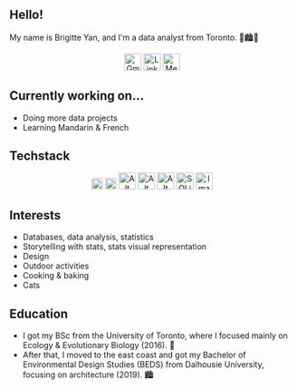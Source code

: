 

## Hello!

My name is Brigitte Yan, and I'm a data analyst from Toronto. 🍁🏙️🌃

<div style="text-align: center;">

[<img src="https://upload.wikimedia.org/wikipedia/commons/4/4e/Gmail_Icon.png" alt="Gmail Icon" width="30" height="30">](mailto:brigitte.xyan@gmail.com)      [<img src="https://upload.wikimedia.org/wikipedia/commons/thumb/c/ca/LinkedIn_logo_initials.png/30px-LinkedIn_logo_initials.png" alt="LinkedIn Icon" width="30" height="30">](https://www.linkedin.com/in/brigitte-yan/)     [<img src="https://www.svgrepo.com/show/354057/medium-icon.svg" alt="Medium Icon" width="30" height="30">](https://medium.com/@brigitte.xyan) 

 </div>


## Currently working on...
- Doing more data projects
- Learning Mandarin & French 



## Techstack
<div style="text-align: center;">

<img src="https://user-images.githubusercontent.com/25181517/189715289-df3ee512-6eca-463f-a0f4-c10d94a06b2f.png" alt="Alt text" style="width: 20px; height: auto;"> <img src="https://user-images.githubusercontent.com/25181517/183423507-c056a6f9-1ba8-4312-a350-19bcbc5a8697.png" alt="Alt text" style="width: 20px; height: auto;">
<img src="https://user-images.githubusercontent.com/25181517/117208740-bfb78400-adf5-11eb-97bb-09072b6bedfc.png" alt="Alt text" style="width: 30px; height: auto;">
<img src="https://user-images.githubusercontent.com/25181517/183896128-ec99105a-ec1a-4d85-b08b-1aa1620b2046.png" alt="Alt text" style="width: 30px; height: auto;">
<img src="https://coefficient.io/wp-content/uploads/2022/03/snowflake.png" alt="Alt text" style="width: 30px; height: auto;">    <img src="https://e7.pngegg.com/pngimages/890/928/png-clipart-sqlite-logo-sqlite-logo-icons-logos-emojis-tech-companies.png" alt="SQLite Logo" style="width: 30px; height: auto;">   <img src="https://cdn2.iconfinder.com/data/icons/metro-ui-icon-set/512/Excel_15.png" alt="Image" style="width: 30px; height: auto;">

 </div>



## Interests
- Databases, data analysis, statistics
- Storytelling with stats, stats visual representation 
- Design 
- Outdoor activities 
- Cooking & baking
- Cats



## Education
- I got my BSc from the University of Toronto, where I focused mainly on Ecology & Evolutionary Biology (2016). 🦋
- After that, I moved to the east coast and got my Bachelor of Environmental Design Studies (BEDS) from Dalhousie University, focusing on architecture (2019). 🏙️ 
